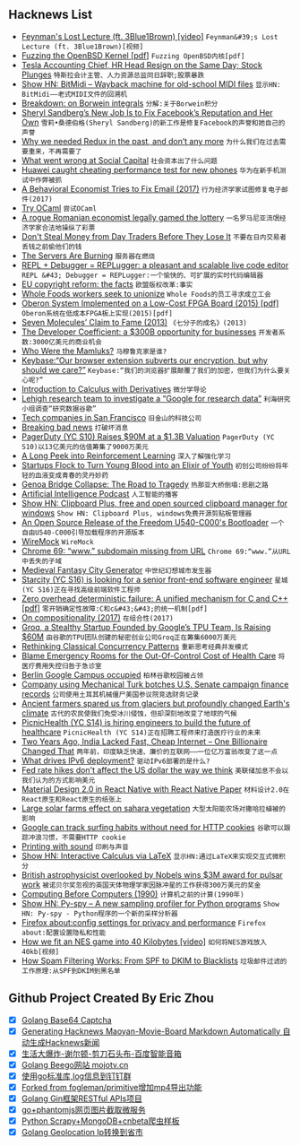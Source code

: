 ## Hacknews List


- [Feynman&#39;s Lost Lecture (ft. 3Blue1Brown) [video]](https://www.youtube.com/watch?v=xdIjYBtnvZU)  `Feynman&#39;s Lost Lecture (ft. 3Blue1Brown)[视频]`
- [Fuzzing the OpenBSD Kernel [pdf]](https://www.openbsd.org/papers/fuzz-slides.pdf)  `Fuzzing OpenBSD内核[pdf]`
- [Tesla Accounting Chief, HR Head Resign on the Same Day; Stock Plunges](https://www.bloomberg.com/amp/news/articles/2018-09-07/tesla-chief-accounting-officer-dave-morton-resigns-jlrzkn5k)  `特斯拉会计主管、人力资源总监同日辞职;股票暴跌`
- [Show HN: BitMidi – Wayback machine for old-school MIDI files](https://bitmidi.com/)  `显示HN: BitMidi——老式MIDI文件的回溯机`
- [Breakdown: on Borwein integrals](https://www.futilitycloset.com/2018/02/02/breakdown-2/)  `分解:关于Borwein积分`
- [Sheryl Sandberg’s New Job Is to Fix Facebook’s Reputation and Her Own](https://www.wsj.com/articles/sheryl-sandberg-leans-into-a-gale-of-bad-news-at-facebook-1536085230)  `雪莉•桑德伯格(Sheryl Sandberg)的新工作是修复Facebook的声誉和她自己的声誉`
- [Why we needed Redux in the past, and don’t any more](https://hackernoon.com/goodbye-redux-26e6a27b3a0b)  `为什么我们在过去需要重来，不再需要了`
- [What went wrong at Social Capital](https://www.axios.com/social-capital-collapse-0c3257ab-b599-4047-b5cc-5d465419b373.html)  `社会资本出了什么问题`
- [Huawei caught cheating performance test for new phones](https://techcrunch.com/2018/09/06/huawei-caught-cheating-performance-test-for-new-phones/)  `华为在新手机测试中作弊被抓`
- [A Behavioral Economist Tries to Fix Email (2017)](https://www.theatlantic.com/business/archive/2017/03/economist-email-less-painful/518934/?single_page=true)  `行为经济学家试图修复电子邮件(2017)`
- [Try OCaml](https://try.ocamlpro.com/)  `尝试OCaml`
- [A rogue Romanian economist legally gamed the lottery](https://thehustle.co/the-man-who-won-the-lottery-14-times)  `一名罗马尼亚流氓经济学家合法地操纵了彩票`
- [Don&#39;t Steal Money from Day Traders Before They Lose It](https://www.bloomberg.com/view/articles/2018-09-06/don-t-steal-money-from-day-traders-before-they-lose-it)  `不要在日内交易者丢钱之前偷他们的钱`
- [The Servers Are Burning](https://logicmag.io/05-the-servers-are-burning/)  `服务器在燃烧`
- [REPL &#43; Debugger = REPLugger: a pleasant and scalable live code editor](https://tinyletter.com/Flowsheets/letters/repl-debugger-replugger-a-pleasant-and-scalable-live-code-editor)  `REPL &#43; Debugger = REPLugger:一个愉快的、可扩展的实时代码编辑器`
- [EU copyright reform: the facts](https://blog.mozilla.org/netpolicy/2018/09/07/eu-copyright-reform-the-facts/)  `欧盟版权改革:事实`
- [Whole Foods workers seek to unionize](https://techcrunch.com/2018/09/06/whole-foods-workers-seek-to-unionize-says-amazon-is-exploiting-our-dedication/)  `Whole Foods的员工寻求成立工会`
- [Oberon System Implemented on a Low-Cost FPGA Board (2015) [pdf]](https://pdfs.semanticscholar.org/2c11/7c1456eb96bbea19aa3c8b018de4fc9387bc.pdf)  `Oberon系统在低成本FPGA板上实现(2015)[pdf]`
- [Seven Molecules’ Claim to Fame (2013)](http://nautil.us/issue/5/fame/seven-molecules-claim-to-fame)  `《七分子的成名》(2013)`
- [The Developer Coefficient: a $300B opportunity for businesses](https://stripe.com/reports/developer-coefficient-2018)  `开发者系数:3000亿美元的商业机会`
- [Who Were the Mamluks?](https://www.historytoday.com/james-waterson/who-were-mamluks)  `马穆鲁克家是谁?`
- [Keybase:“Our browser extension subverts our encryption, but why should we care?”](https://palant.de/2018/09/06/keybase-our-browser-extension-subverts-our-encryption-but-why-should-we-care)  `Keybase:“我们的浏览器扩展颠覆了我们的加密，但我们为什么要关心呢?”`
- [Introduction to Calculus with Derivatives](http://adit.io/posts/2018-02-18-Introduction-To-Calculus-With-Derivatives.html)  `微分学导论`
- [Lehigh research team to investigate a “Google for research data”](https://www.lehigh.edu/engineering/news/faculty/2018/20180820-davison-heflin-jia-dataset-search-engine-nsf-award.html)  `利海研究小组调查“研究数据谷歌”`
- [Tech companies in San Francisco](https://employbl.com/)  `旧金山的科技公司`
- [Breaking bad news](http://boz.com/articles/bad-news.html)  `打破坏消息`
- [PagerDuty (YC S10) Raises $90M at a $1.3B Valuation](https://www.forbes.com/sites/alexkonrad/2018/09/06/pagerduty-funding-billion-dollar-valuation/#68e79889411d)  `PagerDuty (YC S10)以13亿美元的估值筹集了9000万美元`
- [A Long Peek into Reinforcement Learning](https://lilianweng.github.io/lil-log/2018/02/19/a-long-peek-into-reinforcement-learning.html)  `深入了解强化学习`
- [Startups Flock to Turn Young Blood into an Elixir of Youth](https://www.wired.com/story/startups-flock-to-turn-young-blood-into-an-elixir-of-youth/)  `初创公司纷纷将年轻的血液变成青春的灵丹妙药`
- [Genoa Bridge Collapse: The Road to Tragedy](https://www.nytimes.com/interactive/2018/09/06/world/europe/genoa-italy-bridge.html)  `热那亚大桥倒塌:悲剧之路`
- [Artificial Intelligence Podcast](https://lexfridman.com/ai/)  `人工智能的播客`
- [Show HN: Clipboard Plus, free and open sourced clipboard manager for windows](item?id=17933145)  `Show HN: Clipboard Plus, windows免费开源剪贴板管理器`
- [An Open Source Release of the Freedom U540-C000&#39;s Bootloader](https://www.sifive.com/blog/2018/09/06/an-open-source-release-of-the-freedom-u540-c000s-bootloader/)  `一个自由U540-C000引导加载程序的开源版本`
- [WireMock](http://wiremock.org/)  `WireMock`
- [Chrome 69: “www.” subdomain missing from URL](https://bugs.chromium.org/p/chromium/issues/detail?id=881410)  `Chrome 69:“www.”从URL中丢失的子域`
- [Medieval Fantasy City Generator](https://watabou.itch.io/medieval-fantasy-city-generator)  `中世纪幻想城市发生器`
- [Starcity (YC S16) is looking for a senior front-end software engineer](https://starcity.com/careers/37f16c7f-1825-418e-a39a-2422a1c4495e)  `星城(YC S16)正在寻找高级前端软件工程师`
- [Zero overhead deterministic failure: A unified mechanism for C and C&#43;&#43; [pdf]](http://www.open-std.org/jtc1/sc22/wg14/www/docs/n2289.pdf)  `零开销确定性故障:C和c&#43;&#43;的统一机制[pdf]`
- [On compositionality (2017)](https://julesh.com/2017/04/22/on-compositionality/)  `在组合性(2017)`
- [Groq, a Stealthy Startup Founded by Google’s TPU Team, Is Raising $60M](https://news.crunchbase.com/news/groq-a-stealthy-startup-founded-by-googles-tpu-team-is-raising-60m/)  `由谷歌的TPU团队创建的秘密创业公司Groq正在筹集6000万美元`
- [Rethinking Classical Concurrency Patterns](https://about.sourcegraph.com/go/gophercon-2018-rethinking-classical-concurrency-patterns)  `重新思考经典并发模式`
- [Blame Emergency Rooms for the Out-Of-Control Cost of Health Care](https://www.nytimes.com/2018/09/05/opinion/emergency-rooms-cost-insurance.html)  `将医疗费用失控归咎于急诊室`
- [Berlin Google Campus occupied](https://besetzen.noblogs.org/post/2018/09/07/google-campus-occupied-fuckoffgoogle/)  `柏林谷歌校园被占领`
- [Company using Mechanical Turk botches U.S. Senate campaign finance records](https://www.publicintegrity.org/2018/09/04/22214/company-using-foreign-workers-botches-us-senate-campaign-finance-records)  `公司使用土耳其机械僵尸美国参议院竞选财务记录`
- [Ancient farmers spared us from glaciers but profoundly changed Earth&#39;s climate](https://phys.org/news/2018-09-ancient-farmers-glaciers-profoundly-earth.html)  `古代的农民使我们免受冰川侵蚀，但却深刻地改变了地球的气候`
- [PicnicHealth (YC S14) is hiring engineers to build the future of healthcare](https://team.picnichealth.com/jobs?src=hackerNews)  `PicnicHealth (YC S14)正在招聘工程师来打造医疗行业的未来`
- [Two Years Ago, India Lacked Fast, Cheap Internet – One Billionaire Changed That](https://www.wsj.com/articles/two-years-ago-india-lacked-fast-cheap-internetone-billionaire-changed-all-that-1536159916)  `两年前，印度缺乏快速、廉价的互联网——一位亿万富翁改变了这一点`
- [What drives IPv6 deployment?](http://www.potaroo.net/ispcol/2018-05/ipv6-2018.html)  `驱动IPv6部署的是什么?`
- [Fed rate hikes don&#39;t affect the US dollar the way we think](https://qz.com/1378352/fed-rate-hikes-dont-affect-the-us-dollar-the-way-we-think/)  `美联储加息不会以我们认为的方式影响美元`
- [Material Design 2.0 in React Native with React Native Paper](https://callstack.github.io/react-native-paper)  `材料设计2.0在React原生和React原生的纸张上`
- [Large solar farms effect on sahara vegetation](https://phys.org/news/2018-09-large-solar-farms-sahara-vegetation.html)  `大型太阳能农场对撒哈拉植被的影响`
- [Google can track surfing habits without need for HTTP cookies](https://youbroketheinternet.org/trackedanyway)  `谷歌可以跟踪冲浪习惯，不需要HTTP cookie`
- [Printing with sound](https://www.seas.harvard.edu/news/2018/08/printing-with-sound)  `印刷与声音`
- [Show HN: Interactive Calculus via LaTeX](https://ximera.osu.edu/mooculus)  `显示HN:通过LaTeX来实现交互式微积分`
- [British astrophysicist overlooked by Nobels wins $3M award for pulsar work](https://www.theguardian.com/science/2018/sep/06/jocelyn-bell-burnell-british-astrophysicist-overlooked-by-nobels-3m-award-pulsars)  `被诺贝尔奖忽视的英国天体物理学家因脉冲星的工作获得300万美元的奖金`
- [Computing Before Computers (1990)](http://ed-thelen.org/comp-hist/CBC.html)  `计算机之前的计算(1990年)`
- [Show HN: Py-spy – A new sampling profiler for Python programs](https://github.com/benfred/py-spy)  `Show HN: Py-spy - Python程序的一个新的采样分析器`
- [Firefox about:config settings for privacy and performance](https://gist.github.com/0XDE57/fbd302cef7693e62c769)  `Firefox about:配置设置隐私和性能`
- [How we fit an NES game into 40 Kilobytes [video]](https://www.youtube.com/watch?v=ZWQ0591PAxM)  `如何将NES游戏放入40kb[视频]`
- [How Spam Filtering Works: From SPF to DKIM to Blacklists](https://deliciousbrains.com/how-spam-filters-works/?__s=b7opgxc3bpupssi4tgau)  `垃圾邮件过滤的工作原理:从SPF到DKIM到黑名单`

## Github Project Created By Eric Zhou

- [x] [Golang Base64 Captcha](https://github.com/mojocn/base64Captcha)
- [x] [Generating Hacknews Maoyan-Movie-Board Markdown Automatically 自动生成Hacknews新闻](https://github.com/dejavuzhou/md-genie)
- [x] [生活大爆炸-谢尔顿-剪刀石头布-百度智能音箱](https://github.com/mojocn/dueros-bang-game)
- [x] [Golang Beego网站 mojotv.cn](https://github.com/mojocn/www.mojotv.cn)
- [x] [使用go标准库,log信息到钉钉群](https://github.com/mojocn/dooger)
- [x] [Forked from fogleman/primitive增加mp4导出功能](https://github.com/mojocn/primitive)
- [x] [Golang Gin框架RESTful APIs项目](https://github.com/JJJJJJJerk/ezier-golang-web-api-framework)
- [x] [go+phantomjs网页图片截取微服务](https://github.com/mojocn/screen_shot)
- [x] [Python Scrapy+MongoDB+cnbeta爬虫样板](https://github.com/mojocn/scrapy_mongodb_boilerplate_cnbeta)
- [x] [Golang Geolocation Ip转换到省市](https://github.com/mojocn/ip2location)